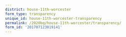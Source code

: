 ```yaml
---
district: house-11th-worcester
form_type: transparency
unique_id: house-11th-worcester-transparency
permalink: /2020bq/house-11th-worcester/transparency/
form_id: '201707123019141'
---
```

